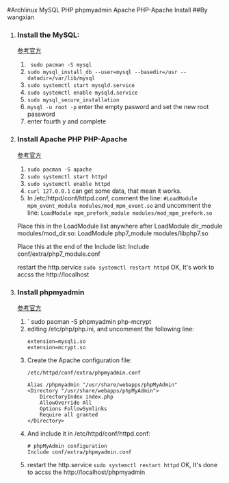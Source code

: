 #Archlinux MySQL PHP phpmyadmin Apache PHP-Apache Install
##By wangxian

1. ### Install the MySQL:
	[参考官方](https://wiki.archlinux.org/index.php/MySQL)
	1. ` sudo pacman -S mysql`
	2. ` sudo mysql_install_db --user=mysql --basedir=/usr --datadir=/var/lib/mysql `
	3. ` sudo systemctl start mysqld.service `
	4. ` sudo systemctl enable mysqld.service `
	5. ` sudo mysql_secure_installation `
	6. ` mysql -u root -p ` enter the empty pasword and set the new root password 
	7. enter fourth y and complete


2. ### Install Apache PHP PHP-Apache
	[参考官方](https://wiki.archlinux.org/index.php/Apache_HTTP_Server)
	1. ` sudo pacman -S apache `
	2. ` sudo systemctl start httpd `
	3. ` sudo systemctl enable httpd `
	4. ` curl 127.0.0.1 ` can get some data, that mean it works.
	5. In /etc/httpd/conf/httpd.conf, 
	comment the line:
		` #LoadModule mpm_event_module modules/mod_mpm_event.so `
    and uncomment the line:
    	` LoadModule mpm_prefork_module modules/mod_mpm_prefork.so `
    
    Place this in the LoadModule list anywhere after LoadModule dir_module modules/mod_dir.so:
    	LoadModule php7_module modules/libphp7.so
    
    Place this at the end of the Include list:
    	Include conf/extra/php7_module.conf
    
    restart the http.service
    	` sudo systemctl restart httpd `
    OK, It's work to accss the http://localhost



3. ### Install phpmyadmin
	[参考官方](https://wiki.archlinux.org/index.php/PhpMyAdmin)
    1. ` sudo pacman -S phpmyadmin php-mcrypt
    2. editing /etc/php/php.ini, and uncomment the following line:
    	```
        extension=mysqli.so
		extension=mcrypt.so
        ```
    3. Create the Apache configuration file:
    	```
        /etc/httpd/conf/extra/phpmyadmin.conf
        ```
        ```
        Alias /phpmyadmin "/usr/share/webapps/phpMyAdmin"
		<Directory "/usr/share/webapps/phpMyAdmin">
			DirectoryIndex index.php
    		AllowOverride All
    		Options FollowSymlinks
    		Require all granted
		</Directory>
        ```
    4. And include it in /etc/httpd/conf/httpd.conf:
    	```
        # phpMyAdmin configuration
		Include conf/extra/phpmyadmin.conf
        ```
    5. restart the http.service
    	` sudo systemctl restart httpd `
    	OK, It's done to accss the http://localhost/phpmyadmin
